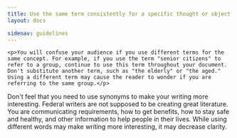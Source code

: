 ```yaml
---
title: Use the same term consistently for a specific thought or object
layout: docs

sidenav: guidelines
---
```








	<p>You will confuse your audience if you use different terms for the same concept. For example, if you use the term "senior citizens" to refer to a group, continue to use this term throughout your document. Don't substitute another term, such as "the elderly" or "the aged." Using a different term may cause the reader to wonder if you are referring to the same group.</p>
<p>Don't feel that you need to use synonyms to make your writing more interesting. Federal writers are not supposed to be creating great literature. You are communicating requirements, how to get benefits, how to stay safe and healthy, and other information to help people in their lives. While using different words may make writing more interesting, it may decrease clarity.</p>

